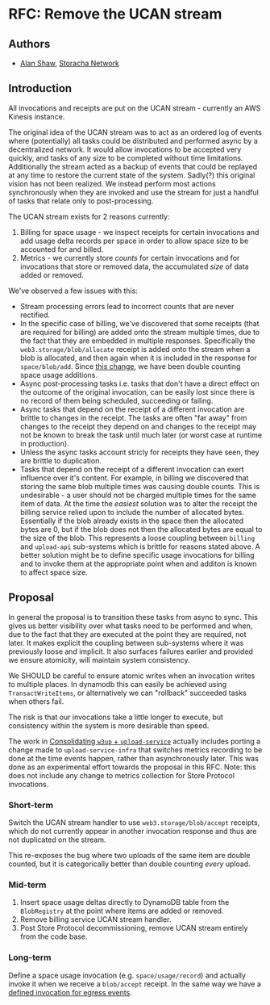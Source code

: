 # RFC: Remove the UCAN stream

## Authors

- [Alan Shaw](https://github.com/alanshaw), [Storacha Network](https://storacha.network/)

## Introduction

All invocations and receipts are put on the UCAN stream - currently an AWS Kinesis instance.

The original idea of the UCAN stream was to act as an ordered log of events where (potentially) all tasks could be distributed and performed async by a decentralized network. It would allow invocations to be accepted very quickly, and tasks of any size to be completed without time limitations. Additionally the stream acted as a backup of events that could be replayed at any time to restore the current state of the system. Sadly(?) this original vision has not been realized. We instead perform most actions synchronously when they are invoked and use the stream for just a handful of tasks that relate only to post-processing.

The UCAN stream exists for 2 reasons currently:

1. Billing for space usage - we inspect receipts for certain invocations and add usage delta records per space in order to allow space size to be accounted for and billed.
2. Metrics - we currently store _counts_ for certain invocations and for invocations that store or removed data, the accumulated _size_ of data added or removed.

We've observed a few issues with this:

* Stream processing errors lead to incorrect counts that are never rectified.
* In the specific case of billing, we've discovered that some receipts (that are required for billing) are added onto the stream multiple times, due to the fact that they are embedded in multiple responses. Specifically the `web3.storage/blob/allocate` receipt is added onto the stream when a blob is allocated, and then again when it is included in the response for `space/blob/add`. Since [this change](https://github.com/storacha/w3infra/pull/380), we have been double counting space usage additions.
* Async post-processing tasks i.e. tasks that don't have a direct effect on the outcome of the original invocation, can be easily lost since there is no record of them being scheduled, succeeding or failing.
* Async tasks that depend on the receipt of a different invocation are brittle to changes in the receipt. The tasks are often "far away" from changes to the receipt they depend on and changes to the receipt may not be known to break the task until much later (or worst case at runtime in production).
* Unless the async tasks account stricly for receipts they have seen, they are brittle to duplication.
* Tasks that depend on the receipt of a different invocation can exert influence over it's content. For example, in billing we discovered that storing the same blob multiple times was causing double counts. This is undesirable - a user should not be charged multiple times for the same item of data. At the time the _easiest_ solution was to alter the receipt the billing service relied upon to include the number of allocated bytes. Essentially if the blob already exists in the space then the allocated bytes are 0, but if the blob does not then the allocated bytes are equal to the size of the blob. This represents a loose coupling between `billing` and `upload-api` sub-systems which is brittle for reasons stated above. A better solution might be to define specific usage invocations for billing and to invoke them at the appropriate point when and additon is known to affect space size.

## Proposal

In general the proposal is to transition these tasks from async to sync. This gives us better visibility over what tasks need to be performed and when, due to the fact that they are executed at the point they are required, not later. It makes explicit the coupling between sub-systems where it was previously loose and implicit. It also surfaces failures earlier and provided we ensure atomicity, will maintain system consistency.

We SHOULD be careful to ensure atomic writes when an invocation writes to multiple places. In dynamodb this can easily be achieved using `TransactWriteItems`, or alternatively we can "rollback" succeeded tasks when others fail.

The risk is that our invocations take a little longer to execute, but consistency within the system is more desirable than speed.

The work in [Consolidating `w3up` + `upload-service`](https://github.com/storacha/RFC/blob/main/rfc/consolidating-w3up-and-upload-service.md) actually includes porting a change made to `upload-service-infra` that switches metrics recording to be done at the time events happen, rather than asynchronously later. This was done as an experimental effort towards the proposal in this RFC. Note: this does not include any change to metrics collection for Store Protocol invocations.

### Short-term

Switch the UCAN stream handler to use `web3.storage/blob/accept` receipts, which do not currently appear in another invocation response and thus are not duplicated on the stream.

This re-exposes the bug where two uploads of the same item are double counted, but it is categorically better than double counting _every_ upload.

### Mid-term

1. Insert space usage deltas directly to DynamoDB table from the `BlobRegistry` at the point where items are added or removed.
2. Remove billing service UCAN stream handler.
3. Post Store Protocol decommissioning, remove UCAN stream entirely from the code base.

### Long-term

Define a space usage invocation (e.g. `space/usage/record`) and actually invoke it when we receive a `blob/accept` receipt. In the same way we have a [defined invocation for egress events](https://github.com/storacha/upload-service/blob/7fe172465c6692644815a330f677879c4fb616e8/packages/capabilities/src/space.js#L78-L94).

